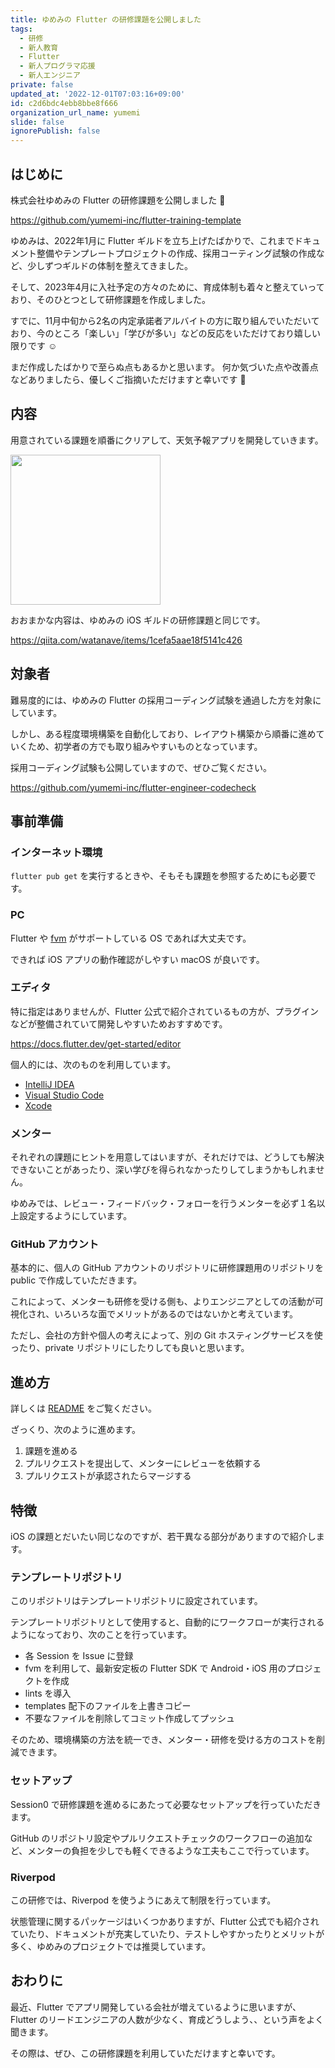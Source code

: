 ```yaml
---
title: ゆめみの Flutter の研修課題を公開しました
tags:
  - 研修
  - 新人教育
  - Flutter
  - 新人プログラマ応援
  - 新人エンジニア
private: false
updated_at: '2022-12-01T07:03:16+09:00'
id: c2d6bdc4ebb8bbe8f666
organization_url_name: yumemi
slide: false
ignorePublish: false
---
```

## はじめに

株式会社ゆめみの Flutter の研修課題を公開しました :tada: 

https://github.com/yumemi-inc/flutter-training-template

ゆめみは、2022年1月に Flutter ギルドを立ち上げたばかりで、これまでドキュメント整備やテンプレートプロジェクトの作成、採用コーティング試験の作成など、少しずつギルドの体制を整えてきました。

そして、2023年4月に入社予定の方々のために、育成体制も着々と整えていっており、そのひとつとして研修課題を作成しました。

すでに、11月中旬から2名の内定承諾者アルバイトの方に取り組んでいただいており、今のところ「楽しい」「学びが多い」などの反応をいただけており嬉しい限りです :relaxed:

まだ作成したばかりで至らぬ点もあるかと思います。
何か気づいた点や改善点などありましたら、優しくご指摘いただけますと幸いです :pray:

## 内容

用意されている課題を順番にクリアして、天気予報アプリを開発していきます。

<img src=https://raw.githubusercontent.com/yumemi-inc/flutter-training-template/main/docs/sessions/images/json/demo.gif width=240 />

おおまかな内容は、ゆめみの iOS ギルドの研修課題と同じです。

https://qiita.com/watanave/items/1cefa5aae18f5141c426

## 対象者

難易度的には、ゆめみの Flutter の採用コーディング試験を通過した方を対象にしています。

しかし、ある程度環境構築を自動化しており、レイアウト構築から順番に進めていくため、初学者の方でも取り組みやすいものとなっています。

採用コーディング試験も公開していますので、ぜひご覧ください。

https://github.com/yumemi-inc/flutter-engineer-codecheck

## 事前準備

### インターネット環境

`flutter pub get` を実行するときや、そもそも課題を参照するためにも必要です。

### PC

Flutter や [fvm] がサポートしている OS であれば大丈夫です。

できれば iOS アプリの動作確認がしやすい macOS が良いです。

### エディタ

特に指定はありませんが、Flutter 公式で紹介されているもの方が、プラグインなどが整備されていて開発しやすいためおすすめです。

https://docs.flutter.dev/get-started/editor

個人的には、次のものを利用しています。

- [IntelliJ IDEA]
- [Visual Studio Code]
- [Xcode]

### メンター

それぞれの課題にヒントを用意してはいますが、それだけでは、どうしても解決できないことがあったり、深い学びを得られなかったりしてしまうかもしれません。

ゆめみでは、レビュー・フィードバック・フォローを行うメンターを必ず１名以上設定するようにしています。

### GitHub アカウント

基本的に、個人の GitHub アカウントのリポジトリに研修課題用のリポジトリを public で作成していただきます。

これによって、メンターも研修を受ける側も、よりエンジニアとしての活動が可視化され、いろいろな面でメリットがあるのではないかと考えています。

ただし、会社の方針や個人の考えによって、別の Git ホスティングサービスを使ったり、private リポジトリにしたりしても良いと思います。

## 進め方

詳しくは [README] をご覧ください。

ざっくり、次のように進めます。

1. 課題を進める
2. プルリクエストを提出して、メンターにレビューを依頼する
3. プルリクエストが承認されたらマージする

## 特徴

iOS の課題とだいたい同じなのですが、若干異なる部分がありますので紹介します。

### テンプレートリポジトリ

このリポジトリはテンプレートリポジトリに設定されています。

テンプレートリポジトリとして使用すると、自動的にワークフローが実行されるようになっており、次のことを行っています。

- 各 Session を Issue に登録
- fvm を利用して、最新安定板の Flutter SDK で Android・iOS 用のプロジェクトを作成
- lints を導入
- templates 配下のファイルを上書きコピー
- 不要なファイルを削除してコミット作成してプッシュ

そのため、環境構築の方法を統一でき、メンター・研修を受ける方のコストを削減できます。

### セットアップ

Session0 で研修課題を進めるにあたって必要なセットアップを行っていただきます。

GitHub のリポジトリ設定やプルリクエストチェックのワークフローの追加など、メンターの負担を少しでも軽くできるような工夫もここで行っています。

### Riverpod

この研修では、Riverpod を使うようにあえて制限を行っています。

状態管理に関するパッケージはいくつかありますが、Flutter 公式でも紹介されていたり、ドキュメントが充実していたり、テストしやすかったりとメリットが多く、ゆめみのプロジェクトでは推奨しています。

## おわりに

最近、Flutter でアプリ開発している会社が増えているように思いますが、Flutter のリードエンジニアの人数が少なく、育成どうしよう、、という声をよく聞きます。

その際は、ぜひ、この研修課題を利用していただけますと幸いです。

<!-- Links -->

[fvm]: https://fvm.app

[IntelliJ IDEA]: https://www.jetbrains.com/ja-jp/idea/old/

[Visual Studio Code]: https://azure.microsoft.com/ja-jp/products/visual-studio-code/

[Xcode]: https://apps.apple.com/jp/app/xcode/id497799835

[README]: https://github.com/yumemi-inc/flutter-training-template/blob/main/README.md
